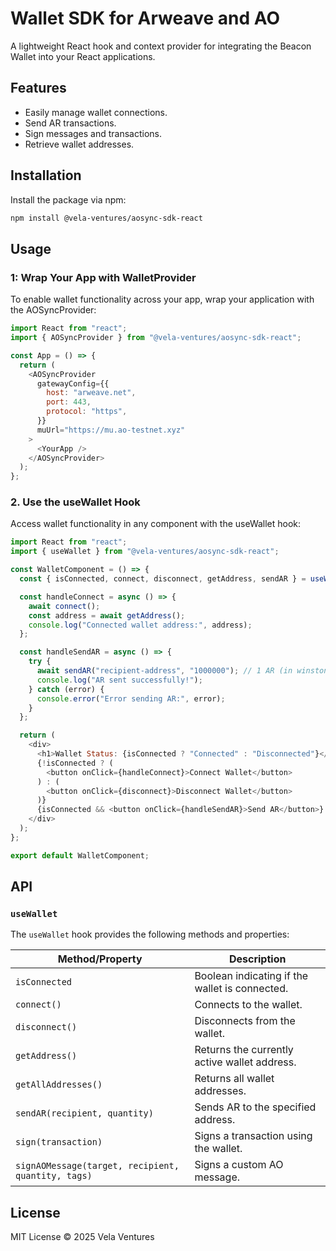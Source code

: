 # Wallet SDK for Arweave and AO

A lightweight React hook and context provider for integrating the Beacon Wallet into your React applications.

## Features

- Easily manage wallet connections.
- Send AR transactions.
- Sign messages and transactions.
- Retrieve wallet addresses.

## Installation

Install the package via npm:

```bash
npm install @vela-ventures/aosync-sdk-react
```

## Usage

### 1: Wrap Your App with WalletProvider

To enable wallet functionality across your app, wrap your application with the AOSyncProvider:

```javascript
import React from "react";
import { AOSyncProvider } from "@vela-ventures/aosync-sdk-react";

const App = () => {
  return (
    <AOSyncProvider
      gatewayConfig={{
        host: "arweave.net",
        port: 443,
        protocol: "https",
      }}
      muUrl="https://mu.ao-testnet.xyz"
    >
      <YourApp />
    </AOSyncProvider>
  );
};
```

### 2. Use the useWallet Hook

Access wallet functionality in any component with the useWallet hook:

```javascript
import React from "react";
import { useWallet } from "@vela-ventures/aosync-sdk-react";

const WalletComponent = () => {
  const { isConnected, connect, disconnect, getAddress, sendAR } = useWallet();

  const handleConnect = async () => {
    await connect();
    const address = await getAddress();
    console.log("Connected wallet address:", address);
  };

  const handleSendAR = async () => {
    try {
      await sendAR("recipient-address", "1000000"); // 1 AR (in winstons)
      console.log("AR sent successfully!");
    } catch (error) {
      console.error("Error sending AR:", error);
    }
  };

  return (
    <div>
      <h1>Wallet Status: {isConnected ? "Connected" : "Disconnected"}</h1>
      {!isConnected ? (
        <button onClick={handleConnect}>Connect Wallet</button>
      ) : (
        <button onClick={disconnect}>Disconnect Wallet</button>
      )}
      {isConnected && <button onClick={handleSendAR}>Send AR</button>}
    </div>
  );
};

export default WalletComponent;
```

## API

### `useWallet`

The `useWallet` hook provides the following methods and properties:

| Method/Property                                    | Description                                    |
| -------------------------------------------------- | ---------------------------------------------- |
| `isConnected`                                      | Boolean indicating if the wallet is connected. |
| `connect()`                                        | Connects to the wallet.                        |
| `disconnect()`                                     | Disconnects from the wallet.                   |
| `getAddress()`                                     | Returns the currently active wallet address.   |
| `getAllAddresses()`                                | Returns all wallet addresses.                  |
| `sendAR(recipient, quantity)`                      | Sends AR to the specified address.             |
| `sign(transaction)`                                | Signs a transaction using the wallet.          |
| `signAOMessage(target, recipient, quantity, tags)` | Signs a custom AO message.                     |

## License

MIT License © 2025 Vela Ventures
